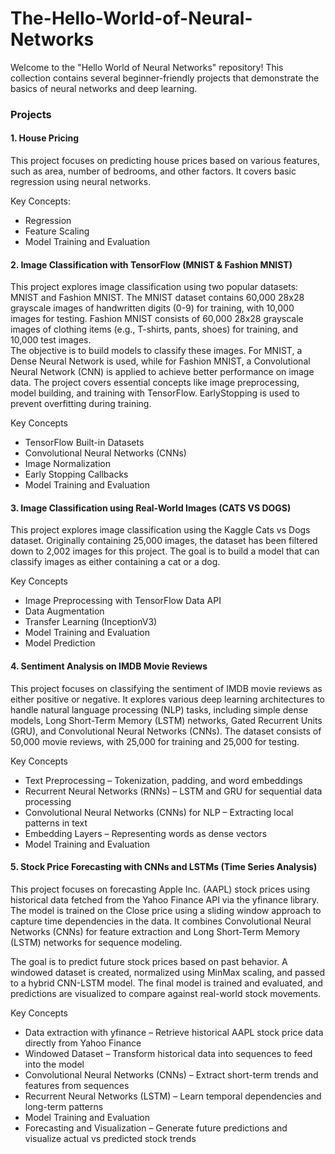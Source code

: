 # The-Hello-World-of-Neural-Networks

Welcome to the "Hello World of Neural Networks" repository! This collection contains several beginner-friendly projects that demonstrate the basics of neural networks and deep learning.

### Projects
#### 1. House Pricing
This project focuses on predicting house prices based on various features, such as area, number of bedrooms, and other factors. It covers basic regression using neural networks.

Key Concepts:

  * Regression
  * Feature Scaling
  * Model Training and Evaluation

#### 2. Image Classification with TensorFlow (MNIST & Fashion MNIST)
This project explores image classification using two popular datasets: MNIST and Fashion MNIST. The MNIST dataset contains 60,000 28x28 grayscale images of handwritten digits (0-9) for training, with 10,000 images for testing. Fashion MNIST consists of 60,000 28x28 grayscale images of clothing items (e.g., T-shirts, pants, shoes) for training, and 10,000 test images. \
The objective is to build models to classify these images. For MNIST, a Dense Neural Network is used, while for Fashion MNIST, a Convolutional Neural Network (CNN) is applied to achieve better performance on image data. The project covers essential concepts like image preprocessing, model building, and training with TensorFlow. EarlyStopping is used to prevent overfitting during training.

Key Concepts

  * TensorFlow Built-in Datasets
  * Convolutional Neural Networks (CNNs)
  * Image Normalization
  * Early Stopping Callbacks
  * Model Training and Evaluation

#### 3. Image Classification using Real-World Images (CATS VS DOGS)
This project explores image classification using the Kaggle Cats vs Dogs dataset. Originally containing 25,000 images, the dataset has been filtered down to 2,002 images for this project. The goal is to build a model that can classify images as either containing a cat or a dog.

Key Concepts

  * Image Preprocessing with TensorFlow Data API
  * Data Augmentation
  * Transfer Learning (InceptionV3)
  * Model Training and Evaluation
  * Model Prediction

#### 4. Sentiment Analysis on IMDB Movie Reviews
This project focuses on classifying the sentiment of IMDB movie reviews as either positive or negative. It explores various deep learning architectures to handle natural language processing (NLP) tasks, including simple dense models, Long Short-Term Memory (LSTM) networks, Gated Recurrent Units (GRU), and Convolutional Neural Networks (CNNs). The dataset consists of 50,000 movie reviews, with 25,000 for training and 25,000 for testing.

Key Concepts 

 * Text Preprocessing – Tokenization, padding, and word embeddings
 * Recurrent Neural Networks (RNNs) – LSTM and GRU for sequential data processing
 * Convolutional Neural Networks (CNNs) for NLP – Extracting local patterns in text
 * Embedding Layers – Representing words as dense vectors
 * Model Training and Evaluation

#### 5. Stock Price Forecasting with CNNs and LSTMs (Time Series Analysis)
This project focuses on forecasting Apple Inc. (AAPL) stock prices using historical data fetched from the Yahoo Finance API via the yfinance library. The model is trained on the Close price using a sliding window approach to capture time dependencies in the data. It combines Convolutional Neural Networks (CNNs) for feature extraction and Long Short-Term Memory (LSTM) networks for sequence modeling.

The goal is to predict future stock prices based on past behavior. A windowed dataset is created, normalized using MinMax scaling, and passed to a hybrid CNN-LSTM model. The final model is trained and evaluated, and predictions are visualized to compare against real-world stock movements.

Key Concepts

 * Data extraction with yfinance – Retrieve historical AAPL stock price data directly from Yahoo Finance
 * Windowed Dataset – Transform historical data into sequences to feed into the model
 * Convolutional Neural Networks (CNNs) – Extract short-term trends and features from sequences
 * Recurrent Neural Networks (LSTM) – Learn temporal dependencies and long-term patterns
 * Model Training and Evaluation
 * Forecasting and Visualization – Generate future predictions and visualize actual vs predicted stock trends
